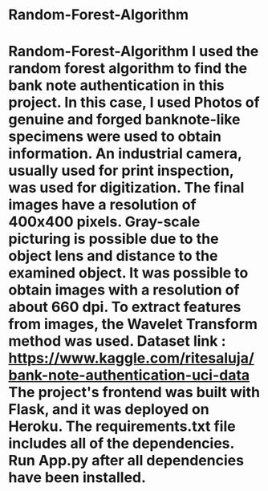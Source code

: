 # Random-Forest-Algorithm
# Random-Forest-Algorithm I used the random forest algorithm to find the bank note authentication in this project. In this case, I used Photos of genuine and forged banknote-like specimens were used to obtain information. An industrial camera, usually used for print inspection, was used for digitization. The final images have a resolution of 400x400 pixels. Gray-scale picturing is possible due to the object lens and distance to the examined object. It was possible to obtain images with a resolution of about 660 dpi. To extract features from images, the Wavelet Transform method was used.  Dataset link : https://www.kaggle.com/ritesaluja/bank-note-authentication-uci-data  The project's frontend was built with Flask, and it was deployed on Heroku. The requirements.txt file includes all of the dependencies. Run App.py after all dependencies have been installed.
